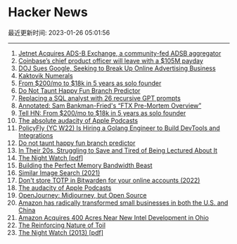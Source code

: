 # Hacker News

最近更新时间: 2023-01-26 05:01:56

--- 
1. [Jetnet Acquires ADS-B Exchange, a community-fed ADSB aggregator](https://www.jetnet.com/news/jetnet-acquires-ads-b-exchange.html) 
2. [Coinbase’s chief product officer will leave with a $105M payday](https://dlnews.com/articles/coinbase-chief-product-officer-surojit-chatterjee-gets-105-million-payday) 
3. [DOJ Sues Google, Seeking to Break Up Online Advertising Business](https://www.wsj.com/articles/u-s-sues-google-for-alleged-antitrust-violations-in-its-ad-tech-business-11674582792) 
4. [Kaktovik Numerals](https://en.wikipedia.org/wiki/Kaktovik_numerals) 
5. [From $200/mo to $18k in 5 years as solo founder](https://news.ycombinator.com/item?id=34520664) 
6. [Do Not Taunt Happy Fun Branch Predictor](https://www.mattkeeter.com/blog/2023-01-25-branch/) 
7. [Replacing a SQL analyst with 26 recursive GPT prompts](https://www.patterns.app/blog/2023/01/18/crunchbot-sql-analyst-gpt/) 
8. [Annotated: Sam Bankman-Fried's “FTX Pre-Mortem Overview”](https://www.mollywhite.net/annotations/sbf-ftx-pre-mortem-overview) 
9. [Tell HN: From $200/mo to $18k in 5 years as solo founder](https://news.ycombinator.com/item?id=34520664) 
10. [The absolute audacity of Apple Podcasts](https://basta.substack.com/p/the-absolute-audacity-of-apple-podcasts) 
11. [PolicyFly (YC W22) Is Hiring a Golang Engineer to Build DevTools and Integrations](https://www.ycombinator.com/companies/policyfly/jobs/EZEP3qP-backend-engineer-tools-integrations) 
12. [Do not taunt happy fun branch predictor](https://www.mattkeeter.com/blog/2023-01-25-branch/) 
13. [In Their 20s, Struggling to Save and Tired of Being Lectured About It](https://www.nytimes.com/2023/01/20/business/saving-money-inflation-economy.html) 
14. [The Night Watch [pdf]](https://www.usenix.org/system/files/1311_05-08_mickens.pdf) 
15. [Building the Perfect Memory Bandwidth Beast](https://www.nextplatform.com/2023/01/24/building-the-perfect-memory-bandwidth-beast/) 
16. [Similar Image Search (2021)](https://blog.qwertyforce.dev/posts/similar_image_search) 
17. [Don't store TOTP in Bitwarden for your online accounts (2022)](https://prezu.ca/post/dont-use-totp-in-bitwarden/) 
18. [The audacity of Apple Podcasts](https://basta.substack.com/p/the-absolute-audacity-of-apple-podcasts) 
19. [OpenJourney: Midjourney, but Open Source](https://open-journey.github.io/) 
20. [Amazon has radically transformed small businesses in both the U.S. and China](https://www.semafor.com/article/01/25/2023/how-amazon-turned-small-businesses-into-day-traders) 
21. [Amazon Acquires 400 Acres Near New Intel Development in Ohio](https://www.dispatch.com/story/business/2023/01/25/amazon-buys-hundreds-of-acres-in-new-albany-mum-on-what-it-plans/69833373007/) 
22. [The Reinforcing Nature of Toil](https://two-wrongs.com/the-reinforcing-nature-of-toil.html) 
23. [The Night Watch (2013) [pdf]](https://www.usenix.org/system/files/1311_05-08_mickens.pdf) 
